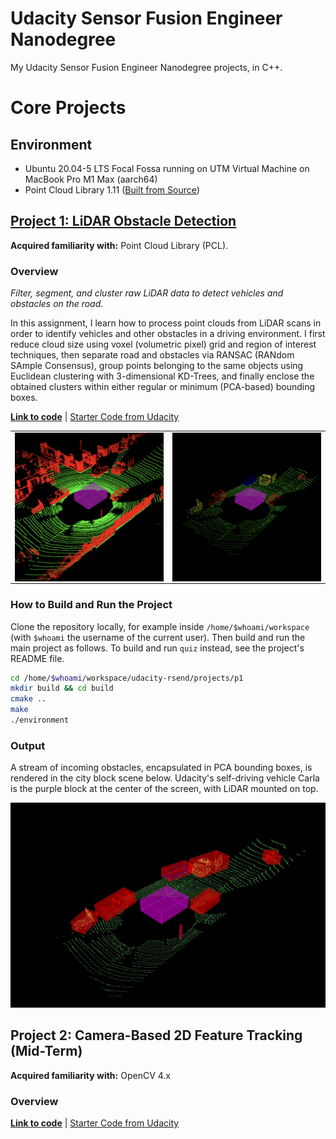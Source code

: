 # Udacity Sensor Fusion Engineer Nanodegree

My Udacity Sensor Fusion Engineer Nanodegree projects, in C++.

# Core Projects

## Environment

* Ubuntu 20.04-5 LTS Focal Fossa running on UTM Virtual Machine on MacBook Pro M1 Max (aarch64)
* Point Cloud Library 1.11 ([Built from Source](https://pcl.readthedocs.io/projects/tutorials/en/latest/compiling_pcl_posix.html#stable))

## [Project 1: LiDAR Obstacle Detection](projects/p1/p1-lidar-obstacle-detection.md)

__Acquired familiarity with:__ Point Cloud Library (PCL).

### Overview

_Filter, segment, and cluster raw LiDAR data to detect vehicles and obstacles on the road._

In this assignment, I learn how to process point clouds from LiDAR scans in order to identify vehicles and other obstacles in a driving environment. I first reduce cloud size using voxel (volumetric pixel) grid and region of interest techniques, then separate road and obstacles via RANSAC (RANdom SAmple Consensus), group points belonging to the same objects using Euclidean clustering with 3-dimensional KD-Trees, and finally enclose the obtained clusters within either regular or minimum (PCA-based) bounding boxes.

__[Link to code](projects/p1/)__ | [Starter Code from Udacity](https://github.com/udacity/SFND_Lidar_Obstacle_Detection)

<table>
  <tr>
    <td align="center"><img align="center" src="projects/p1/img/img0.png" width="500"/></td>
    <td align="center"><img align="center" src="projects/p1/img/img1.png" width="500"/></td>
  </tr>
</table>

### How to Build and Run the Project

Clone the repository locally, for example inside `/home/$whoami/workspace` (with `$whoami` the username of the current user). Then build and run the main project as follows. To build and run `quiz` instead, see the project's README file.

```bash
cd /home/$whoami/workspace/udacity-rsend/projects/p1
mkdir build && cd build
cmake ..
make
./environment
```

### Output

A stream of incoming obstacles, encapsulated in PCA bounding boxes, is rendered in the city block scene below. Udacity's self-driving vehicle Carla is the purple block at the center of the screen, with LiDAR mounted on top.

![PCA Bounding Boxes](./projects/p1/img/mov1.gif)

## Project 2: Camera-Based 2D Feature Tracking (Mid-Term)

__Acquired familiarity with:__ OpenCV 4.x

### Overview

__[Link to code](projects/p2/)__ | [Starter Code from Udacity](https://github.com/udacity/SFND_2D_Feature_Tracking)
